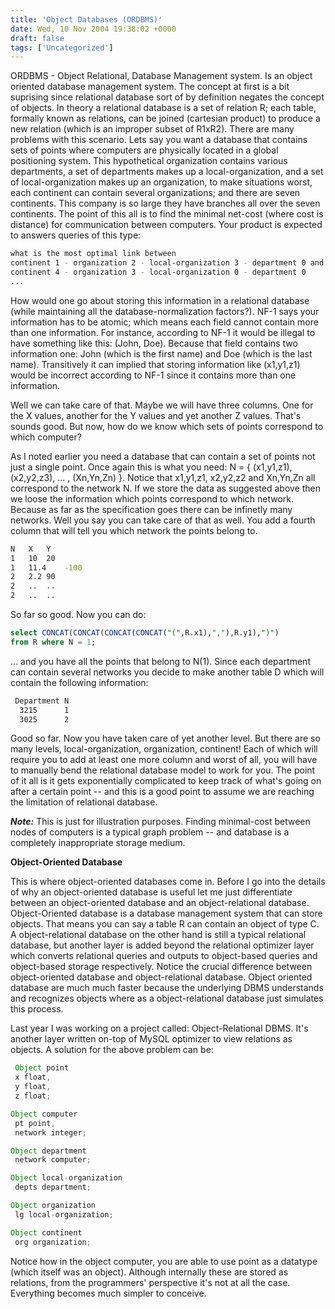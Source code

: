 ```yaml
---
title: 'Object Databases (ORDBMS)'
date: Wed, 10 Nov 2004 19:38:02 +0000
draft: false
tags: ['Uncategorized']
---
```


ORDBMS - Object Relational, Database Management system. Is an object oriented database management system. The concept at first is a bit suprising since relational database sort of by definition negates the concept of objects. In theory a relational database is a set of relation R; each table, formally known as relations, can be joined (cartesian product) to produce a new relation (which is an improper subset of R1xR2). There are many problems with this scenario. Lets say you want a database that contains sets of points where computers are physically located in a global positioning system. This hypothetical organization contains various departments, a set of departments makes up a local-organization, and a set of local-organization makes up an organization, to make situations worst, each continent can contain several organizations; and there are seven continents. This company is so large they have branches all over the seven continents. The point of this all is to find the minimal net-cost (where cost is distance) for communication between computers. Your product is expected to answers queries of this type:

```bash
what is the most optimal link between
continent 1 - organization 2 - local-organization 3 - department 0 and
continent 4 - organization 3 - local-organization 0 - department 0
... 
```

How would one go about storing this information in a relational database (while maintaining all the database-normalization factors?). NF-1 says your information has to be atomic; which means each field cannot contain more than one information. For instance, according to NF-1 it would be illegal to have something like this: (John, Doe). Because that field contains two information one: John (which is the first name) and Doe (which is the last name). Transitively it can implied that storing information like (x1,y1,z1) would be incorrect according to NF-1 since it contains more than one information.

Well we can take care of that. Maybe we will have three columns. One for the X values, another for the Y values and yet another Z values. That's sounds good. But now, how do we know which sets of points correspond to which computer?

As I noted earlier you need a database that can contain a set of points not just a single point. Once again this is what you need: N = { (x1,y1,z1), (x2,y2,z3), ... , (Xn,Yn,Zn) }. Notice that x1,y1,z1, x2,y2,z2 and Xn,Yn,Zn all correspond to the network N. If we store the data as suggested above then we loose the information which points correspond to which network. Because as far as the specification goes there can be infinetly many networks. Well you say you can take care of that as well. You add a fourth column that will tell you which network the points belong to.

```bash
N	X	Y
1	10	20
1	11.4	-100
2	2.2	90
2	..	..
2	..	.. 
```

So far so good. Now you can do:

```sql
select CONCAT(CONCAT(CONCAT(CONCAT("(",R.x1),","),R.y1),")")
from R where N = 1; 
```

... and you have all the points that belong to N(1). Since each department can contain several networks you decide to make another table D which will contain the following information:

```bash
 Department	N
  3215		1
  3025		2 
```

Good so far. Now you have taken care of yet another level. But there are so many levels, local-organization, organization, continent! Each of which will require you to add at least one more column and worst of all, you will have to manually bend the relational database model to work for you. The point of it all is it gets exponentially complicated to keep track of what's going on after a certain point -- and this is a good point to assume we are reaching the limitation of relational database.

**_Note:_** This is just for illustration purposes. Finding minimal-cost between nodes of computers is a typical graph problem -- and database is a completely inappropriate storage medium.

**Object-Oriented Database**

This is where object-oriented databases come in. Before I go into the details of why an object-oriented database is useful let me just differentiate between an object-oriented database and an object-relational database. Object-Oriented database is a database management system that can store objects. That means you can say a table R can contain an object of type C. A object-relational database on the other hand is still a typical relational database, but another layer is added beyond the relational optimizer layer which converts relational queries and outputs to object-based queries and object-based storage respectively. Notice the crucial difference between object-oriented database and object-relational database. Object oriented database are much much faster because the underlying DBMS understands and recognizes objects where as a object-relational database just simulates this process.

Last year I was working on a project called: Object-Relational DBMS. It's another layer written on-top of MySQL optimizer to view relations as objects. A solution for the above problem can be:

```javascript
 Object point
 x float,
 y float,
 z float;

Object computer
 pt point,
 network integer;

Object department
 network computer;

Object local-organization
 depts department;

Object organization
 lg local-organization;

Object continent
 org organization; 
```

Notice how in the object computer, you are able to use point as a datatype (which itself was an object). Although internally these are stored as relations, from the programmers' perspective it's not at all the case. Everything becomes much simpler to conceive.